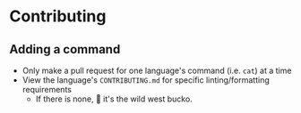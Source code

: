 # Contributing


## Adding a command
- Only make a pull request for one language's command (i.e. `cat`) at a time
- View the language's `CONTRIBUTING.md` for specific linting/formatting requirements
  - If there is none, 🤠 it's the wild west bucko.
